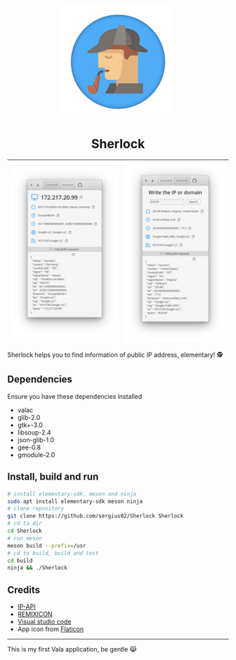 
<p align="center">
  <img src="data/icons/128/com.github.sergius02.sherlock.svg" alt="Icon" />
</p>
<h1 align="center">Sherlock</h1>

|![alt](screenshots/Sherlock.png) |![alt](screenshots/Sherlock2.png)|
|---------------------|---------------------|

Sherlock helps you to find information of public IP address, elementary! 🕵️

## Dependencies

Ensure you have these dependencies installed

* valac
* glib-2.0
* gtk+-3.0
* libsoup-2.4
* json-glib-1.0
* gee-0.8
* gmodule-2.0

## Install, build and run

```bash
# install elementary-sdk, meson and ninja
sudo apt install elementary-sdk meson ninja
# clone repository
git clone https://github.com/sergius02/Sherlock Sherlock
# cd to dir
cd Sherlock
# run meson
meson build --prefix=/usr
# cd to build, build and test
cd build
ninja && ./Sherlock
```

## Credits

* [IP-API](https://ip-api.com/)
* [REMIXICON](https://remixicon.com/)
* [Visual studio code](https://code.visualstudio.com/)
* App icon from [Flaticon](https://www.flaticon.es/)

----------
This is my first Vala application, be gentle 😹️
